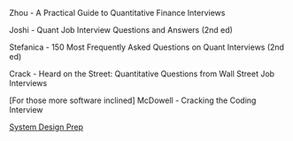 Zhou - A Practical Guide to Quantitative Finance Interviews

Joshi - Quant Job Interview Questions and Answers (2nd ed)

Stefanica - 150 Most Frequently Asked Questions on Quant Interviews (2nd ed)

Crack - Heard on the Street: Quantitative Questions from Wall Street Job Interviews

[For those more software inclined]
McDowell - Cracking the Coding Interview

[System Design Prep](https://github.com/shashank88/system_design)
